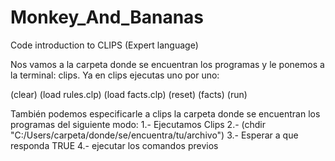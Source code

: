 # Monkey_And_Bananas
Code introduction to CLIPS (Expert language)

Nos vamos a la carpeta donde se encuentran los programas y le ponemos a la terminal: clips.
Ya en clips ejecutas uno por uno:

(clear)
(load rules.clp)
(load facts.clp)
(reset)
(facts)
(run)

También podemos especificarle a clips la carpeta donde se encuentran los programas del siguiente modo:
1.- Ejecutamos Clips
2.- (chdir "C:/Users/carpeta/donde/se/encuentra/tu/archivo")
3.- Esperar a que responda TRUE
4.- ejecutar los comandos previos

